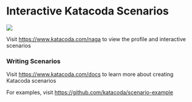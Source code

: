 # Interactive Katacoda Scenarios

[![](http://shields.katacoda.com/katacoda/naga/count.svg)](https://www.katacoda.com/naga "Get your profile on Katacoda.com")

Visit https://www.katacoda.com/naga to view the profile and interactive scenarios

### Writing Scenarios
Visit https://www.katacoda.com/docs to learn more about creating Katacoda scenarios

For examples, visit https://github.com/katacoda/scenario-example
